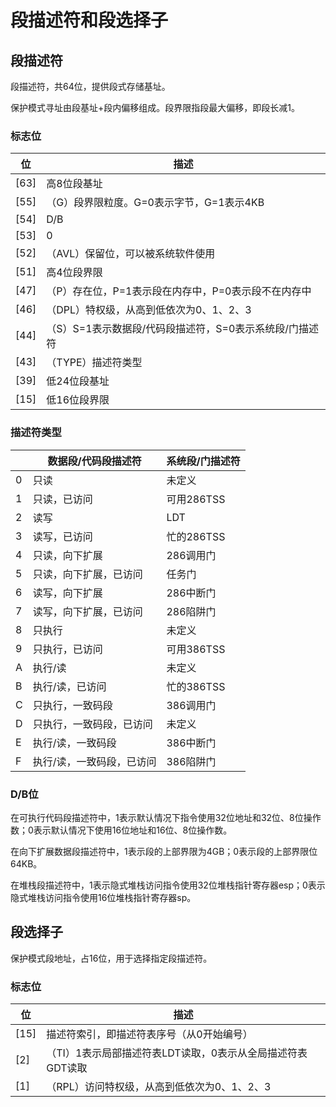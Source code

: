 # 段描述符和段选择子

## 段描述符
段描述符，共64位，提供段式存储基址。

保护模式寻址由段基址+段内偏移组成。段界限指段最大偏移，即段长减1。

### 标志位
| 位 | 描述 |
|---|---|
| [63] | 高8位段基址 |
| [55] | （G）段界限粒度。G=0表示字节，G=1表示4KB |
| [54] | D/B |
| [53] | 0 |
| [52] | （AVL）保留位，可以被系统软件使用 |
| [51] | 高4位段界限 |
| [47] | （P）存在位，P=1表示段在内存中，P=0表示段不在内存中 |
| [46] | （DPL）特权级，从高到低依次为0、1、2、3 |
| [44] | （S）S=1表示数据段/代码段描述符，S=0表示系统段/门描述符 |
| [43] | （TYPE）描述符类型 |
| [39] | 低24位段基址 |
| [15] | 低16位段界限 |

### 描述符类型
| | 数据段/代码段描述符 | 系统段/门描述符 |
|---|---|---|
| 0 | 只读 | 未定义 |
| 1 | 只读，已访问 | 可用286TSS |
| 2 | 读写 | LDT |
| 3 | 读写，已访问 | 忙的286TSS |
| 4 | 只读，向下扩展 | 286调用门 |
| 5 | 只读，向下扩展，已访问 | 任务门 |
| 6 | 读写，向下扩展 | 286中断门 |
| 7 | 读写，向下扩展，已访问 | 286陷阱门 |
| 8 | 只执行 | 未定义 |
| 9 | 只执行，已访问 | 可用386TSS |
| A | 执行/读 | 未定义 |
| B | 执行/读，已访问 | 忙的386TSS |
| C | 只执行，一致码段 | 386调用门 |
| D | 只执行，一致码段，已访问 | 未定义 |
| E | 执行/读，一致码段 | 386中断门 |
| F | 执行/读，一致码段，已访问 | 386陷阱门 |

### D/B位
在可执行代码段描述符中，1表示默认情况下指令使用32位地址和32位、8位操作数；0表示默认情况下使用16位地址和16位、8位操作数。

在向下扩展数据段描述符中，1表示段的上部界限为4GB；0表示段的上部界限位64KB。

在堆栈段描述符中，1表示隐式堆栈访问指令使用32位堆栈指针寄存器esp；0表示隐式堆栈访问指令使用16位堆栈指针寄存器sp。

## 段选择子

保护模式段地址，占16位，用于选择指定段描述符。

### 标志位
| 位 | 描述 |
|---|---|
| [15] | 描述符索引，即描述符表序号（从0开始编号） |
| [2] | （TI）1表示局部描述符表LDT读取，0表示从全局描述符表GDT读取 |
| [1] | （RPL）访问特权级，从高到低依次为0、1、2、3 |